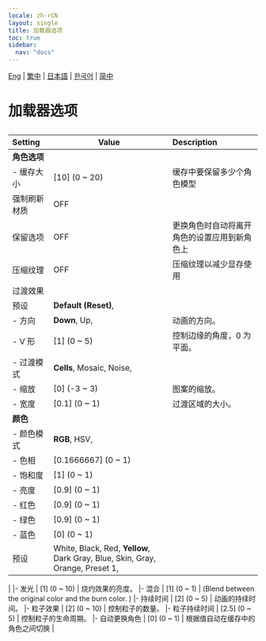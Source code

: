 ```yaml
---
locale: zh-rCN
layout: single
title: 加载器选项
toc: true
sidebar:
  nav: "docs"
---
```

[Eng](/dancexr/menu/2025.4/actors/loader_options) | [繁中](/tw/dancexr/menu/2025.4/actors/loader_options) | [日本語](/jp/dancexr/menu/2025.4/actors/loader_options) | [한국어](/kr/dancexr/menu/2025.4/actors/loader_options) | [简中](/zh/dancexr/menu/2025.4/actors/loader_options)

# 加载器选项

## 

| Setting | Value | Description |
| :--- | --- | :--- |
|**角色选项** | | 
|- 缓存大小 | [10] (0 ~ 20) | 缓存中要保留多少个角色模型
| 强制刷新材质 | OFF | 
| 保留选项 | OFF | 更换角色时自动将离开角色的设置应用到新角色上
| 压缩纹理 | OFF | 压缩纹理以减少显存使用
| 过渡效果 || 
| 预设 |  **Default (Reset)**,  |  |
|- 方向 | **Down**, Up,  | 动画的方向。
|- V 形 | [1] (0 ~ 5) | 控制边缘的角度，0 为平面。
|- 过渡模式 | **Cells**, Mosaic, Noise,  | 
|- 缩放 | [0] (-3 ~ 3) | 图案的缩放。
|- 宽度 | [0.1] (0 ~ 1) | 过渡区域的大小。
|**颜色** | | 
|- 颜色模式 | **RGB**, HSV,  | 
|- 色相 | [0.1666667] (0 ~ 1) | 
|- 饱和度 | [1] (0 ~ 1) | 
|- 亮度 | [0.9] (0 ~ 1) | 
|- 红色 | [0.9] (0 ~ 1) | 
|- 绿色 | [0.9] (0 ~ 1) | 
|- 蓝色 | [0] (0 ~ 1) | 
| 预设 |  White,  Black,  Red,  **Yellow**,  Dark Gray,  Blue,  Skin,  Gray,  Orange,  Preset 1,  |  |
|
|- 发光 | [1] (0 ~ 10) | 烧灼效果的亮度。
|- 混合 | [1] (0 ~ 1) | (Blend between the original color and the burn color. )
|- 持续时间 | [2] (0 ~ 5) | 动画的持续时间。
|- 粒子效果 | [2] (0 ~ 10) | 控制粒子的数量。
|- 粒子持续时间 | [2.5] (0 ~ 5) | 控制粒子的生命周期。
|- 自动更换角色 | [0] (0 ~ 1) | 根据值自动在缓存中的角色之间切换
|
